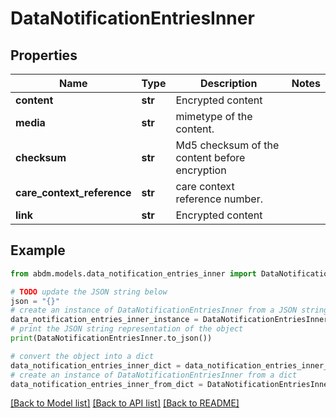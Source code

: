 # DataNotificationEntriesInner


## Properties

Name | Type | Description | Notes
------------ | ------------- | ------------- | -------------
**content** | **str** | Encrypted content | 
**media** | **str** | mimetype of the content. | 
**checksum** | **str** | Md5 checksum of the content before encryption | 
**care_context_reference** | **str** | care context reference number. | 
**link** | **str** | Encrypted content | 

## Example

```python
from abdm.models.data_notification_entries_inner import DataNotificationEntriesInner

# TODO update the JSON string below
json = "{}"
# create an instance of DataNotificationEntriesInner from a JSON string
data_notification_entries_inner_instance = DataNotificationEntriesInner.from_json(json)
# print the JSON string representation of the object
print(DataNotificationEntriesInner.to_json())

# convert the object into a dict
data_notification_entries_inner_dict = data_notification_entries_inner_instance.to_dict()
# create an instance of DataNotificationEntriesInner from a dict
data_notification_entries_inner_from_dict = DataNotificationEntriesInner.from_dict(data_notification_entries_inner_dict)
```
[[Back to Model list]](../README.md#documentation-for-models) [[Back to API list]](../README.md#documentation-for-api-endpoints) [[Back to README]](../README.md)


